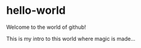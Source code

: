 # hello-world
Welcome to the world of  github!

This is my intro to this world where magic is made...

